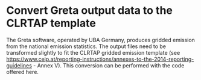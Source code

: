 # Convert Greta output data to the CLRTAP template

The Greta software, operated by UBA Germany, produces gridded emission from the national emission statistics. The output files need to be transformed slightly to fit the CLRTAP gridded emission template (see https://www.ceip.at/reporting-instructions/annexes-to-the-2014-reporting-guidelines - Annex V). This conversion can be performed with the code offered here.
